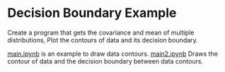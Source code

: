 # Decision Boundary Example
Create a program that gets the covariance and mean of multiple distributions, Plot the contours of data and its decision boundary.

[main.ipynb](https://github.com/amindadgar/pattern-recognition-homework/blob/main/HW2/decision_boundary/main.ipynb) is an example to draw data contours.
[main2.ipynb](https://github.com/amindadgar/pattern-recognition-homework/blob/main/HW2/decision_boundary/main2.ipynb) Draws the contour of data and the decision boundary between data contours.

